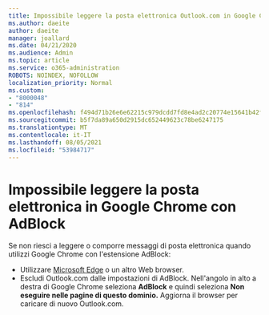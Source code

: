 ```yaml
---
title: Impossibile leggere la posta elettronica Outlook.com in Google Chrome con AdBlock
ms.author: daeite
author: daeite
manager: joallard
ms.date: 04/21/2020
ms.audience: Admin
ms.topic: article
ms.service: o365-administration
ROBOTS: NOINDEX, NOFOLLOW
localization_priority: Normal
ms.custom:
- "8000048"
- "814"
ms.openlocfilehash: f494d71b26e6e62215c979dcdd7fd8e4ad2c20774e15641b42f1f6208eaa2922
ms.sourcegitcommit: b5f7da89a650d2915dc652449623c78be6247175
ms.translationtype: MT
ms.contentlocale: it-IT
ms.lasthandoff: 08/05/2021
ms.locfileid: "53984717"
---
```

# <a name="cant-read-email-in-google-chrome-with-adblock"></a>Impossibile leggere la posta elettronica in Google Chrome con AdBlock

Se non riesci a leggere o comporre messaggi di posta elettronica quando utilizzi Google Chrome con l'estensione AdBlock:

- Utilizzare [Microsoft Edge](https://go.microsoft.com/fwlink/p/?linkid=2001503&amp;clcid=0x409) o un altro Web browser.
- Escludi Outlook.com dalle impostazioni di AdBlock. Nell'angolo in alto a destra di Google Chrome seleziona **AdBlock** e quindi seleziona **Non eseguire nelle pagine di questo dominio.** Aggiorna il browser per caricare di nuovo Outlook.com.